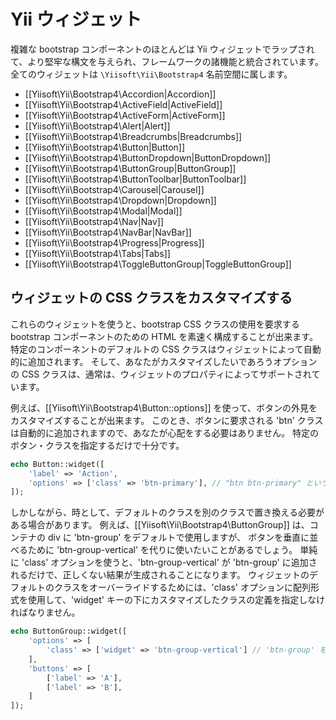 Yii ウィジェット
================

複雑な bootstrap コンポーネントのほとんどは Yii ウィジェットでラップされて、より堅牢な構文を与えられ、フレームワークの諸機能と統合されています。
全てのウィジェットは `\Yiisoft\Yii\Bootstrap4` 名前空間に属します。

- [[Yiisoft\Yii\Bootstrap4\Accordion|Accordion]]
- [[Yiisoft\Yii\Bootstrap4\ActiveField|ActiveField]]
- [[Yiisoft\Yii\Bootstrap4\ActiveForm|ActiveForm]]
- [[Yiisoft\Yii\Bootstrap4\Alert|Alert]]
- [[Yiisoft\Yii\Bootstrap4\Breadcrumbs|Breadcrumbs]]
- [[Yiisoft\Yii\Bootstrap4\Button|Button]]
- [[Yiisoft\Yii\Bootstrap4\ButtonDropdown|ButtonDropdown]]
- [[Yiisoft\Yii\Bootstrap4\ButtonGroup|ButtonGroup]]
- [[Yiisoft\Yii\Bootstrap4\ButtonToolbar|ButtonToolbar]]
- [[Yiisoft\Yii\Bootstrap4\Carousel|Carousel]]
- [[Yiisoft\Yii\Bootstrap4\Dropdown|Dropdown]]
- [[Yiisoft\Yii\Bootstrap4\Modal|Modal]]
- [[Yiisoft\Yii\Bootstrap4\Nav|Nav]]
- [[Yiisoft\Yii\Bootstrap4\NavBar|NavBar]]
- [[Yiisoft\Yii\Bootstrap4\Progress|Progress]]
- [[Yiisoft\Yii\Bootstrap4\Tabs|Tabs]]
- [[Yiisoft\Yii\Bootstrap4\ToggleButtonGroup|ToggleButtonGroup]]


## ウィジェットの CSS クラスをカスタマイズする <span id="customizing-css-classes"></span>

これらのウィジェットを使うと、bootstrap CSS クラスの使用を要求する bootstrap コンポーネントのための HTML を素速く構成することが出来ます。特定のコンポーネントのデフォルトの CSS クラスはウィジェットによって自動的に追加されます。
そして、あなたがカスタマイズしたいであろうオプションの CSS クラスは、通常は、ウィジェットのプロパティによってサポートされています。

例えば、[[Yiisoft\Yii\Bootstrap4\Button::options]] を使って、ボタンの外見をカスタマイズすることが出来ます。
このとき、ボタンに要求される 'btn' クラスは自動的に追加されますので、あなたが心配をする必要はありません。
特定のボタン・クラスを指定するだけで十分です。

```php
echo Button::widget([
    'label' => 'Action',
    'options' => ['class' => 'btn-primary'], // "btn btn-primary" というクラスを生成
]);
```

しかしながら、時として、デフォルトのクラスを別のクラスで置き換える必要がある場合があります。
例えば、[[Yiisoft\Yii\Bootstrap4\ButtonGroup]] は、コンテナの div に 'btn-group' をデフォルトで使用しますが、
ボタンを垂直に並べるために 'btn-group-vertical' を代りに使いたいことがあるでしょう。
単純に 'class' オプションを使うと、'btn-group-vertical' が 'btn-group' に追加されるだけで、正しくない結果が生成されることになります。
ウィジェットのデフォルトのクラスをオーバーライドするためには、'class' オプションに配列形式を使用して、'widget' キーの下にカスタマイズしたクラスの定義を指定しなければなりません。

```php
echo ButtonGroup::widget([
    'options' => [
        'class' => ['widget' => 'btn-group-vertical'] // 'btn-group' を 'btn-group-vertical' で置き換え
    ],
    'buttons' => [
        ['label' => 'A'],
        ['label' => 'B'],
    ]
]);
```
